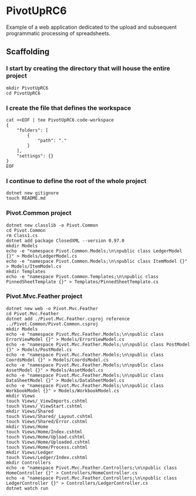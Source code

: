 # PivotUpRC6

Example of a web application dedicated to the upload and subsequent programmatic processing of spreadsheets.

## Scaffolding

### I start by creating the directory that will house the entire project

```shell
mkdir PivotUpRC6
cd PivotUpRC6
```

### I create the file that defines the workspace

```shell
cat <<EOF | tee PivotUpRC6.code-workspace
{
	"folders": [
		{
			"path": "."
		}
	],
	"settings": {}
}
EOF
```

### I continue to define the root of the whole project

```shell
dotnet new gitignore
touch README.md
```

### Pivot.Common project

```shell
dotnet new classlib -o Pivot.Common
cd Pivot.Common
rm Class1.cs
dotnet add package ClosedXML --version 0.97.0
mkdir Models
echo -e "namespace Pivot.Common.Models;\n\npublic class LedgerModel {}" > Models/LedgerModel.cs
echo -e "namespace Pivot.Common.Models;\n\npublic class ItemModel {}" > Models/ItemModel.cs
mkdir Templates
echo -e "namespace Pivot.Common.Templates;\n\npublic class PinnedSheetTemplate {}" > Templates/PinnedSheetTemplate.cs
```

### Pivot.Mvc.Feather project

```shell
dotnet new web -o Pivot.Mvc.Feather
cd Pivot.Mvc.Feather
dotnet add ./Pivot.Mvc.Feather.csproj reference ../Pivot.Common/Pivot.Common.csproj
mkdir Models
echo -e "namespace Pivot.Mvc.Feather.Models;\n\npublic class ErrorViewModel {}" > Models/ErrorViewModel.cs
echo -e "namespace Pivot.Mvc.Feather.Models;\n\npublic class PostModel {}" > Models/PostModel.cs
echo -e "namespace Pivot.Mvc.Feather.Models;\n\npublic class CoordsModel {}" > Models/CoordsModel.cs
echo -e "namespace Pivot.Mvc.Feather.Models;\n\npublic class AssetModel {}" > Models/AssetModel.cs
echo -e "namespace Pivot.Mvc.Feather.Models;\n\npublic class DataSheetModel {}" > Models/DataSheetModel.cs
echo -e "namespace Pivot.Mvc.Feather.Models;\n\npublic class WorkbookModel {}" > Models/WorkbookModel.cs
mkdir Views
touch Views/_ViewImports.cshtml
touch Views/_ViewStart.cshtml
mkdir Views/Shared
touch Views/Shared/_Layout.cshtml
touch Views/Shared/Error.cshtml
mkdir Views/Home
touch Views/Home/Index.cshtml
touch Views/Home/Upload.cshtml
touch Views/Home/Uploaded.cshtml
touch Views/Home/Process.cshtml
mkdir Views/Ledger
touch Views/Ledger/Index.cshtml
mkdir Controllers
echo -e "namespace Pivot.Mvc.Feather.Controllers;\n\npublic class HomeController {}" > Controllers/HomeController.cs
echo -e "namespace Pivot.Mvc.Feather.Controllers;\n\npublic class LedgerController {}" > Controllers/LedgerController.cs
dotnet watch run
```
